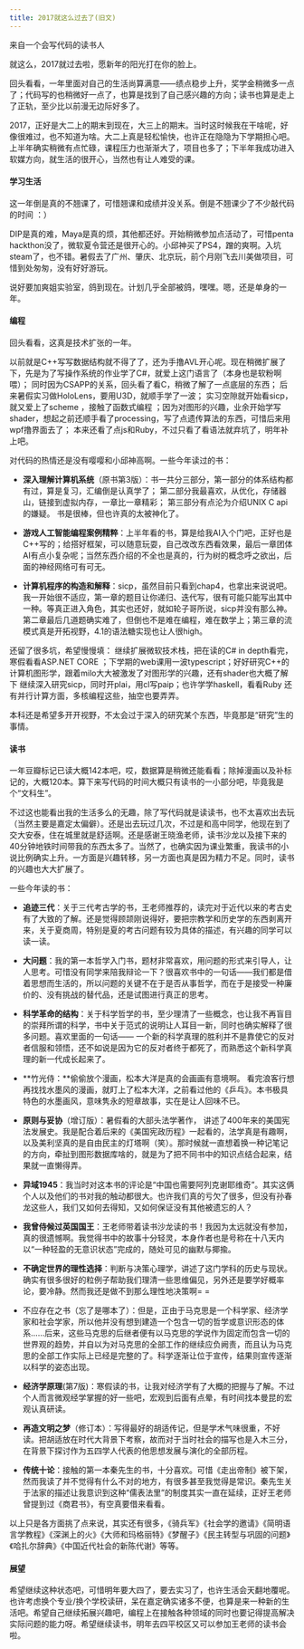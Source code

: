 ```yaml
---
title: 2017就这么过去了(旧文)
---
```

来自一个会写代码的读书人

就这么，2017就过去啦，愿新年的阳光打在你的脸上。

回头看看，一年里面对自己的生活尚算满意——绩点稳步上升，奖学金稍微多一点了；代码写的也稍微好一点了，也算是找到了自己感兴趣的方向；读书也算是走上了正轨，至少比以前漫无边际好多了。

2017，正好是大二上的期末到现在，大三上的期末。当时这时候我在干啥呢，好像很难过，也不知道为啥。大二上真是轻松愉快，也许正在隐隐为下学期担心吧。上半年确实稍微有点忙碌，课程压力也渐渐大了，项目也多了；下半年我成功进入软媒方向，就生活的很开心，当然也有让人难受的课。

#### 学习生活

这一年倒是真的不翘课了，可惜翘课和成绩并没关系。倒是不翘课少了不少敲代码的时间 ：）

DIP是真的难，Maya是真的烦，其他都还好。开始稍微参加点活动了，可惜penta hackthon没了，微软夏令营还是很开心的。小邱神买了PS4，蹭的爽啊。入坑steam了，也不错。暑假去了广州、肇庆、北京玩，前个月刚飞去川美做项目，可惜到处匆匆，没有好好游玩。

说好要加爽姐实验室，鸽到现在。计划几乎全部被鸽，嘿嘿。嗯，还是单身的一年。

#### 编程

回头看看，这真是技术扩张的一年。

以前就是C++写写数据结构就不得了了，还为手撸AVL开心呢。现在稍微扩展了下，先是为了写操作系统的作业学了C#，就爱上这门语言了（本身也是软粉啊喂）； 同时因为CSAPP的关系，回头看了看C，稍微了解了一点底层的东西； 后来暑假实习做HoloLens，要用U3D，就顺手学了一波； 实习空隙就开始看sicp，就又爱上了scheme ，接触了函数式编程 ；因为对图形的兴趣，业余开始学写shader，想起之前还顺手看了processing，写了点遗传算法的东西，可惜后来用wpf撸界面去了； 本来还看了点js和Ruby，不过只看了看语法就弃坑了，明年补上吧。

对代码的热情还是没有嘤嘤和小邱神高啊。一些今年读过的书：

* **深入理解计算机系统**（原书第3版）：书一共分三部分，第一部分的体系结构都有过，算是复习，汇编倒是认真学了； 第二部分我最喜欢，从优化，存储器山，链接到虚拟内存，一章比一章精彩； 第三部分有点沦为介绍UNIX C api的嫌疑。 书是很棒，但也许真的太被神化了。

* **游戏人工智能编程案例精粹**：上半年看的书，算是给我AI入个门吧，正好也是C++写的；给搭好框架，可以随意玩耍，自己改改东西看效果，最后一章团体AI有点小复杂呢；当然东西介绍的不全也是真的，行为树的概念呼之欲出，后面的神经网络可有可无。

* **计算机程序的构造和解释**：sicp，虽然目前只看到chap4，也拿出来说说吧。我一开始很不适应，第一章的题目让你递归、迭代写，很有可能只能写出其中一种。等真正进入角色，其实也还好，就如轮子哥所说，sicp并没有那么神。第二章最后几道题确实难了，但倒也不是难在编程，难在数学上；第三章的流模式真是开拓视野，4.1的语法糖实现也让人很high。

还留了很多坑，希望慢慢填： 继续扩展微软技术栈，把在读的C# in depth看完，寒假看看ASP.NET CORE ；下学期的web课用一波typescript；好好研究C++的计算机图形学，跟着milo大大被激发了对图形学的兴趣，还有shader也大概了解下 继续深入研究sicp，同时开plai，用cl写paip；也许学学haskell，看看Ruby 还有并行计算方面，多核编程这些，抽空也要弄弄。

本科还是希望多开开视野，不太会过于深入的研究某个东西，毕竟那是“研究”生的事情。

#### 读书

一年豆瓣标记已读大概142本吧，哎，数据算是稍微还能看看；除掉漫画以及补标记的，大概120本。算下来写代码的时间大概只有读书的一小部分吧，毕竟我是个“文科生”。

不过这也能看出我的生活多么的无趣，除了写代码就是读读书，也不太喜欢出去玩（当然主要是嘉定太偏僻）。还是出去玩过几次，不过是和高中同学，他现在到了交大安泰，住在城里就是舒适啊。还是感谢王晓渔老师，读书沙龙以及接下来的40分钟地铁时间带我的东西太多了。当然了，也确实因为课业繁重，我读书的小说比例确实上升。一方面是兴趣转移，另一方面也真是因为精力不足。同时，读书的兴趣也大大扩展了。

一些今年读的书：

* **追迹三代**：关于三代考古学的书，王老师推荐的，读完对于近代以来的考古史有了大致的了解。还是觉得顾颉刚说得好，要把宗教学和历史学的东西剥离开来，关于夏商周，特别是夏的考古问题有较为具体的描述，有兴趣的同学可以读一读。

* **大问题**：我的第一本哲学入门书，题材非常喜欢，用问题的形式来引导人，让人思考。可惜没有同学来陪我辩论一下？很喜欢书中的一句话——我们都是借着思想而生活的，所以问题的关键不在于是否从事哲学，而在于是接受一种廉价的、没有挑战的替代品，还是试图进行真正的思考。 
* **科学革命的结构**：关于科学哲学的书，至少理清了一些概念，也让我不再盲目的崇拜所谓的科学，书中关于范式的说明让人耳目一新，同时也确实解释了很多问题。喜欢里面的一句话—— 一个新的科学真理的胜利并不是靠使它的反对者信服和领悟，还不如说是因为它的反对者终于都死了，而熟悉这个新科学真理的新一代成长起来了。

* **竹光侍：**偷偷放个漫画，松本大洋是真的会画画有意境啊。 看完浪客行想再找找水墨风的漫画，就盯上了松本大洋，之前看过他的《乒乓》。本书极具特色的水墨画风，意味隽永的短章故事，实在是让人回味不已。

* **原则与妥协**（增订版）：暑假看的大部头法学著作， 讲述了400年来的美国宪法发展史。我是配合着后来的《美国宪政历程》一起看的，法学真是有趣啊，以及美利坚真的是自由民主的灯塔啊（笑）。那时候就一直想着换一种记笔记的方向，牵扯到图形数据库啥的，就是为了把不同书中的知识点结合起来，结果就一直懒得弄。
* **异域1945**：我当时对这本书的评论是“中国也需要阿列克谢耶维奇”。其实这俩个人以及他们的书对我的触动都很大。也许我们真的亏欠了很多，但没有孙春龙这些人，我们又如何去得知，又如何保证没有其他被遗忘的人？
* **我曾侍候过英国国王**：王老师带着读书沙龙读的书！我因为太远就没有参加，真的很遗憾啊。我觉得书中的故事十分轻灵，本身作者也是号称在十八天内以“一种轻盈的无意识状态”完成的，随处可见的幽默与揶揄。
* **不确定世界的理性选择**：判断与决策心理学，讲述了这门学科的历史与现状。确实有很多很好的粒例子帮助我们理清一些思维偏见，另外还是要学好概率论，要冷静。然而我还是做不到那么理性地决策啊= = 
* 不应存在之书（忘了是哪本了）：但是，正由于马克思是一个科学家、经济学家和社会学家，所以他并没有想到建造一个包含一切的哲学或意识形态的体系……后来，这些马克思的后继者便有以马克思的学说作为固定而包含一切的世界观的趋势，并自以为对马克思的全部工作的继续应负阙责，而且认为马克思的全部工作实际上已经是完整的了。科学逐渐让位于宣传，结果则宣传逐渐以科学的姿态出现。
* **经济学原理**(第7版)：寒假读的书，让我对经济学有了大概的把握与了解。不过个人而言微观经学掌握的好一些吧，宏观到后面有点晕，有时间找本曼昆的宏观认真研读。
* **再造文明之梦**（修订本）：写得最好的胡适传记，但是学术气味很重，不好读。把胡适放在时代大背景下考察，故而对于当时社会的描写也是入木三分，在背景下探讨作为五四学人代表的他思想发展与演化的全部历程。 
* **传统十论**：接触的第一本秦先生的书，十分喜欢。可惜《走出帝制》被下架，然而我读了并不觉得有什么不对的地方，有很多甚至我觉得是常识。秦先生关于法家的描述让我意识到这种“儒表法里”的制度其实一直在延续，正好王老师曾提到过《商君书》，有空真要借来看看。

以上只是各方面挑了点来说，其实还有很多，《骑兵军》《社会学的邀请》《简明语言学教程》《深渊上的火》《大师和玛格丽特》《梦醒子》《民主转型与巩固的问题》《哈扎尔辞典》《中国近代社会的新陈代谢》等等。

#### 展望

希望继续这种状态吧，可惜明年要大四了，要去实习了，也许生活会天翻地覆呢。也许考虑换个专业/换个学校读研，呆在嘉定确实诸多不便，也算是来一种新的生活吧。希望自己继续拓展兴趣吧，编程上在接触各种领域的同时也要记得提高解决实际问题的能力呀。希望继续读书，明年去四平校区又可以参加王老师的读书会啦。